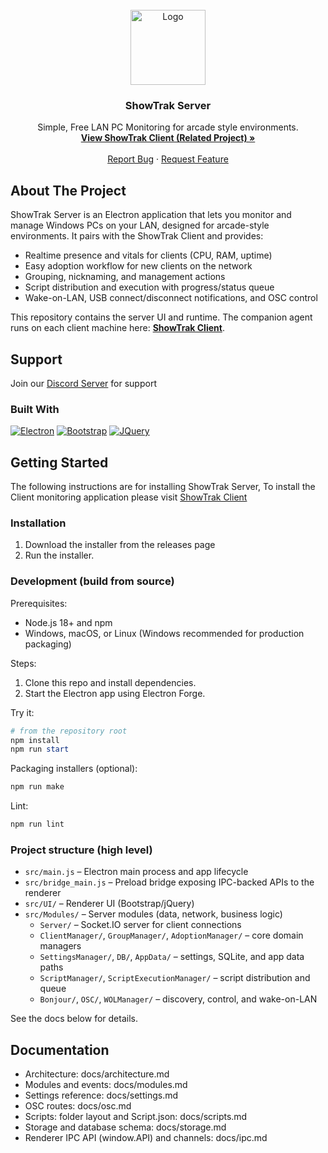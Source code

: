 <br />
<div align="center">

<a href="https://github.com/ShowTrak/ShowTrakServer">
    <img src="https://tkw.bz/img/ShowTrak.png" alt="Logo" width="120" height="120">
</a>

<h3 align="center">ShowTrak Server</h3>
  <p align="center">
    Simple, Free LAN PC Monitoring for arcade style environments.
    <br />
    <a href="https://github.com/ShowTrak/ShowTrakClient"><strong>View ShowTrak Client (Related Project) »</strong></a>
    <br />
    <br />
    <a href="https://github.com/ShowTrak/ShowTrakServer/issues/new?labels=bug&template=bug-report---.md">Report Bug</a>
    &middot;
    <a href="https://github.com/ShowTrak/ShowTrakServer/issues/new?labels=enhancement&template=feature-request---.md">Request Feature</a>
  </p>
</div>

## About The Project

ShowTrak Server is an Electron application that lets you monitor and manage Windows PCs on your LAN, designed for arcade-style environments. It pairs with the ShowTrak Client and provides:

- Realtime presence and vitals for clients (CPU, RAM, uptime)
- Easy adoption workflow for new clients on the network
- Grouping, nicknaming, and management actions
- Script distribution and execution with progress/status queue
- Wake-on-LAN, USB connect/disconnect notifications, and OSC control

This repository contains the server UI and runtime. The companion agent runs on each client machine here: <a href="https://github.com/ShowTrak/ShowTrakClient"><strong>ShowTrak Client</strong></a>.

## Support

Join our [Discord Server](https://discord.gg/DACmwsbSGW) for support

### Built With

[![Electron][Electronjs.org]][Electron-url] [![Bootstrap][Bootstrap.com]][Bootstrap-url]
[![JQuery][JQuery.com]][JQuery-url]

## Getting Started

The following instructions are for installing ShowTrak Server, To install the Client monitoring application please visit [ShowTrak Client](https://github.com/ShowTrak/ShowTrakClient)

### Installation

1. Download the installer from the releases page
2. Run the installer.

### Development (build from source)

Prerequisites:
- Node.js 18+ and npm
- Windows, macOS, or Linux (Windows recommended for production packaging)

Steps:
1. Clone this repo and install dependencies.
2. Start the Electron app using Electron Forge.

Try it:

```powershell
# from the repository root
npm install
npm run start
```

Packaging installers (optional):

```powershell
npm run make
```

Lint:

```powershell
npm run lint
```

### Project structure (high level)

- `src/main.js` – Electron main process and app lifecycle
- `src/bridge_main.js` – Preload bridge exposing IPC-backed APIs to the renderer
- `src/UI/` – Renderer UI (Bootstrap/jQuery)
- `src/Modules/` – Server modules (data, network, business logic)
  - `Server/` – Socket.IO server for client connections
  - `ClientManager/`, `GroupManager/`, `AdoptionManager/` – core domain managers
  - `SettingsManager/`, `DB/`, `AppData/` – settings, SQLite, and app data paths
  - `ScriptManager/`, `ScriptExecutionManager/` – script distribution and queue
  - `Bonjour/`, `OSC/`, `WOLManager/` – discovery, control, and wake-on-LAN

See the docs below for details.

## Documentation

- Architecture: docs/architecture.md
- Modules and events: docs/modules.md
- Settings reference: docs/settings.md
- OSC routes: docs/osc.md
- Scripts: folder layout and Script.json: docs/scripts.md
- Storage and database schema: docs/storage.md
- Renderer IPC API (window.API) and channels: docs/ipc.md

[Electronjs.org]: https://img.shields.io/badge/Electron-563D7C?style=for-the-badge&logo=electron&logoColor=white
[Electron-url]: https://www.electronjs.org/
[Bootstrap.com]: https://img.shields.io/badge/Bootstrap-563D7C?style=for-the-badge&logo=bootstrap&logoColor=white
[Bootstrap-url]: https://getbootstrap.com
[JQuery.com]: https://img.shields.io/badge/jQuery-0769AD?style=for-the-badge&logo=jquery&logoColor=white
[JQuery-url]: https://jquery.com
